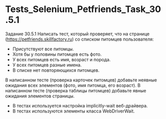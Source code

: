 # Tests_Selenium_Petfriends_Task_30.5.1

Задание 30.5.1
Написать тест, который проверяет, что на странице (https://petfriends.skillfactory.ru) со списком питомцев пользователя:

- Присутствуют все питомцы.
- Хотя бы у половины питомцев есть фото.
- У всех питомцев есть имя, возраст и порода.
- У всех питомцев разные имена.
- В списке нет повторяющихся питомцев.

В написанном тесте (проверка карточек питомцев) добавьте неявные ожидания всех элементов (фото, имя питомца, его возраст).
В написанном тесте (проверка таблицы питомцев) добавьте явные ожидания элементов страницы.

- В тестах используется настройка implicitly-wait веб-драйвера.
- В тестах используются элементы класса WebDriverWait.
